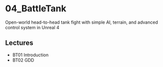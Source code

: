 # 04_BattleTank
Open-world head-to-head tank fight with simple AI, terrain, and advanced control system in Unreal 4


## Lectures
* BT01 Introduction
* BT02 GDD
